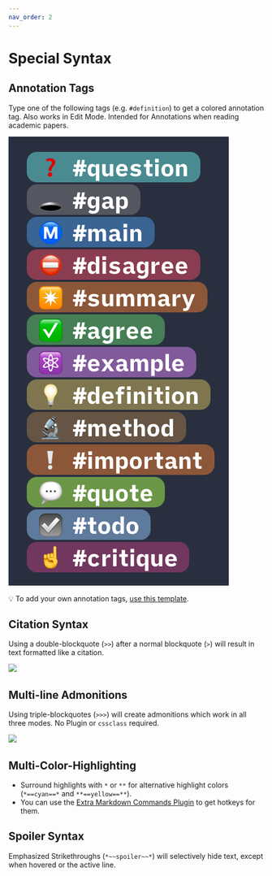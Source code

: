 ```yaml
---
nav_order: 2
---
```


# Special Syntax

## Annotation Tags
Type one of the following tags (e.g. `#definition`) to get a colored annotation tag. Also works in Edit Mode. Intended for Annotations when reading academic papers.

![list-of-all-annotation-tags](assets/all-annotation-tags.png)

💡 To add your own annotation tags, [use this template](https://github.com/chrisgrieser/shimmering-focus/blob/main/CSS%20Snippets/annotation-tag-template.css).

## Citation Syntax
Using a double-blockquote (`>>`) after a normal blockquote (`>`) will result in text formatted like a citation.

![](https://user-images.githubusercontent.com/73286100/148688725-f0c3e0a6-0712-4ead-b787-cf56dafc8e40.gif)

## Multi-line Admonitions
Using triple-blockquotes (`>>>`) will create admonitions which work in all three modes. No Plugin or `cssclass` required.

![](https://user-images.githubusercontent.com/73286100/148685705-2575e205-4554-4474-96e2-50d65d486e64.gif)

## Multi-Color-Highlighting
- Surround highlights with `*` or `**` for alternative highlight colors (`*==cyan==*` and `**==yellow==**`).
- You can use the [Extra Markdown Commands Plugin](https://github.com/chrisgrieser/obsidian-extra-md-commands) to get hotkeys for them.

## Spoiler Syntax
Emphasized Strikethroughs (`*~~spoiler~~*`) will selectively hide text, except when hovered or the active line.
